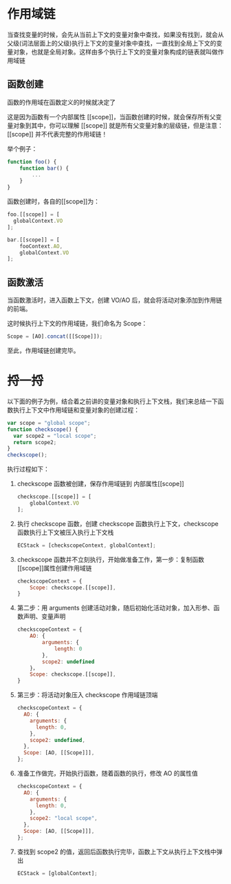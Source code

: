 # 作用域链

当查找变量的时候，会先从当前上下文的变量对象中查找，如果没有找到，就会从父级(词法层面上的父级)执行上下文的变量对象中查找，一直找到全局上下文的变量对象，也就是全局对象。这样由多个执行上下文的变量对象构成的链表就叫做作用域链

## 函数创建

函数的作用域在函数定义的时候就决定了

这是因为函数有一个内部属性 [[scope]]，当函数创建的时候，就会保存所有父变量对象到其中，你可以理解 [[scope]] 就是所有父变量对象的层级链，但是注意：[[scope]] 并不代表完整的作用域链！

举个例子：

```js
function foo() {
    function bar() {
        ...
    }
}
```

函数创建时，各自的[[scope]]为：

```js
foo.[[scope]] = [
  globalContext.VO
];

bar.[[scope]] = [
    fooContext.AO,
    globalContext.VO
];
```

## 函数激活

当函数激活时，进入函数上下文，创建 VO/AO 后，就会将活动对象添加到作用链的前端。

这时候执行上下文的作用域链，我们命名为 Scope：

```js
Scope = [AO].concat([[Scope]]);
```

至此，作用域链创建完毕。

# 捋一捋

以下面的例子为例，结合着之前讲的变量对象和执行上下文栈，我们来总结一下函数执行上下文中作用域链和变量对象的创建过程：

```js
var scope = "global scope";
function checkscope() {
  var scope2 = "local scope";
  return scope2;
}
checkscope();
```

执行过程如下：

1. checkscope 函数被创建，保存作用域链到 内部属性[[scope]]

   ```js
   checkscope.[[scope]] = [
       globalContext.VO
   ];
   ```

2. 执行 checkscope 函数，创建 checkscope 函数执行上下文，checkscope 函数执行上下文被压入执行上下文栈

   ```js
   ECStack = [checkscopeContext, globalContext];
   ```

3. checkscope 函数并不立刻执行，开始做准备工作，第一步：复制函数[[scope]]属性创建作用域链

   ```js
   checkscopeContext = {
       Scope: checkscope.[[scope]],
   }
   ```

4. 第二步：用 arguments 创建活动对象，随后初始化活动对象，加入形参、函数声明、变量声明

   ```js
   checkscopeContext = {
       AO: {
           arguments: {
               length: 0
           },
           scope2: undefined
       }，
       Scope: checkscope.[[scope]],
   }
   ```

5. 第三步：将活动对象压入 checkscope 作用域链顶端

   ```js
   checkscopeContext = {
     AO: {
       arguments: {
         length: 0,
       },
       scope2: undefined,
     },
     Scope: [AO, [[Scope]]],
   };
   ```

6. 准备工作做完，开始执行函数，随着函数的执行，修改 AO 的属性值

   ```js
   checkscopeContext = {
     AO: {
       arguments: {
         length: 0,
       },
       scope2: "local scope",
     },
     Scope: [AO, [[Scope]]],
   };
   ```

7. 查找到 scope2 的值，返回后函数执行完毕，函数上下文从执行上下文栈中弹出

   ```js
   ECStack = [globalContext];
   ```
